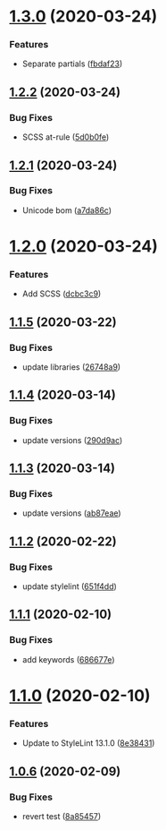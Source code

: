 # [1.3.0](https://github.com/bfmatei/stylelint-config/compare/v1.2.2...v1.3.0) (2020-03-24)


### Features

* Separate partials ([fbdaf23](https://github.com/bfmatei/stylelint-config/commit/fbdaf236257623a1dec6f2a9c21713ad0de54a2a))

## [1.2.2](https://github.com/bfmatei/stylelint-config/compare/v1.2.1...v1.2.2) (2020-03-24)


### Bug Fixes

* SCSS at-rule ([5d0b0fe](https://github.com/bfmatei/stylelint-config/commit/5d0b0fefba97e4ad6b96957160b562b904f79266))

## [1.2.1](https://github.com/bfmatei/stylelint-config/compare/v1.2.0...v1.2.1) (2020-03-24)


### Bug Fixes

* Unicode bom ([a7da86c](https://github.com/bfmatei/stylelint-config/commit/a7da86c7638458d8f2fd1b00c1498711b18ac6d6))

# [1.2.0](https://github.com/bfmatei/stylelint-config/compare/v1.1.5...v1.2.0) (2020-03-24)


### Features

* Add SCSS ([dcbc3c9](https://github.com/bfmatei/stylelint-config/commit/dcbc3c9216e51bc49bc6e8662a30c6ed9c8e013c))

## [1.1.5](https://github.com/bfmatei/stylelint-config/compare/v1.1.4...v1.1.5) (2020-03-22)


### Bug Fixes

* update libraries ([26748a9](https://github.com/bfmatei/stylelint-config/commit/26748a966df3522b62eb0c142e571db46334749e))

## [1.1.4](https://github.com/bfmatei/stylelint-config/compare/v1.1.3...v1.1.4) (2020-03-14)


### Bug Fixes

* update versions ([290d9ac](https://github.com/bfmatei/stylelint-config/commit/290d9ac4bfe487e5742b32b05707891c68590440))

## [1.1.3](https://github.com/bfmatei/stylelint-config/compare/v1.1.2...v1.1.3) (2020-03-14)


### Bug Fixes

* update versions ([ab87eae](https://github.com/bfmatei/stylelint-config/commit/ab87eae708bb0f096786196c13029e5f7c532446))

## [1.1.2](https://github.com/bfmatei/stylelint-config/compare/v1.1.1...v1.1.2) (2020-02-22)


### Bug Fixes

* update stylelint ([651f4dd](https://github.com/bfmatei/stylelint-config/commit/651f4dd1d49abc6e95eac7bbc54544d27bc26a93))

## [1.1.1](https://github.com/bfmatei/stylelint-config/compare/v1.1.0...v1.1.1) (2020-02-10)


### Bug Fixes

* add keywords ([686677e](https://github.com/bfmatei/stylelint-config/commit/686677e80b7c5eaa38b04923c1fd028b3f1158cf))

# [1.1.0](https://github.com/bfmatei/stylelint-config/compare/v1.0.6...v1.1.0) (2020-02-10)


### Features

* Update to StyleLint 13.1.0 ([8e38431](https://github.com/bfmatei/stylelint-config/commit/8e3843103babe92cfd9c58c414f966f4b4d639b0))

## [1.0.6](https://github.com/bfmatei/stylelint-config/compare/v1.0.5...v1.0.6) (2020-02-09)


### Bug Fixes

* revert test ([8a85457](https://github.com/bfmatei/stylelint-config/commit/8a85457226a3e08e48378c0b5515bb5b3419081e))
